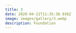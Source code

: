 ```yaml
---
title: 3
date: 2020-04-21T11:35:38.936Z
image: images/gallery/3.webp
description: Foundation
---
```

